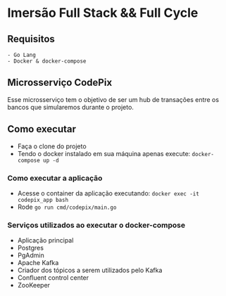 # Imersão Full Stack && Full Cycle

## Requisitos
```
- Go Lang
- Docker & docker-compose
```


## Microsserviço CodePix

Esse microsserviço tem o objetivo de ser um hub de transações entre os bancos que simularemos durante o projeto.

## Como executar

- Faça o clone do projeto
- Tendo o docker instalado em sua máquina apenas execute:
  `docker-compose up -d`

### Como executar a aplicação
- Acesse o container da aplicação executando: `docker exec -it codepix_app bash`
- Rode `go run cmd/codepix/main.go`

### Serviços utilizados ao executar o docker-compose

- Aplicação principal
- Postgres
- PgAdmin
- Apache Kafka
- Criador dos tópicos a serem utilizados pelo Kafka
- Confluent control center
- ZooKeeper

 